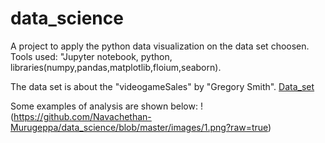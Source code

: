 # data_science
A project to apply the python data visualization on the data set choosen.
Tools used:
"Jupyter notebook, python, libraries(numpy,pandas,matplotlib,floium,seaborn).

The data set is about the "videogameSales" by "Gregory Smith".
[Data_set](https://www.kaggle.com/gregorut/videogamesales)

Some examples of analysis are shown below:
!(https://github.com/Navachethan-Murugeppa/data_science/blob/master/images/1.png?raw=true)



